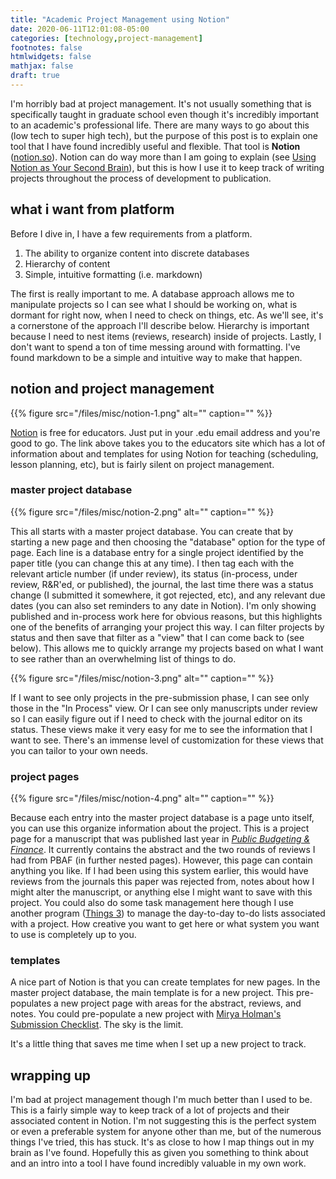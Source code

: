 ```yaml
---
title: "Academic Project Management using Notion"
date: 2020-06-11T12:01:08-05:00
categories: [technology,project-management]
footnotes: false
htmlwidgets: false
mathjax: false
draft: true
---
```


I'm horribly bad at project management. It's not usually something that is specifically taught in graduate school even though it's incredibly important to an academic's professional life. There are many ways to go about this (low tech to super high tech), but the purpose of this post is to explain one tool that I have found incredibly useful and flexible. That tool is **Notion** ([notion.so](https://www.notion.so/educators)). Notion can do way more than I am going to explain (see [Using Notion as Your Second Brain](https://fortelabs.co/blog/using-notion-as-your-second-brain/)), but this is how I use it to keep track of writing projects throughout the process of development to publication.

<!--more-->
## what i want from platform
Before I dive in, I have a few requirements from a platform.

1. The ability to organize content into discrete databases
2. Hierarchy of content
3. Simple, intuitive formatting (i.e. markdown)

The first is really important to me. A database approach allows me to manipulate projects so I can see what I should be working on, what is dormant for right now, when I need to check on things, etc. As we'll see, it's a cornerstone of the approach I'll describe below. Hierarchy is important because I need to nest items (reviews, research) inside of projects. Lastly, I don't want to spend a ton of time messing around with formatting. I've found markdown to be a simple and intuitive way to make that happen.

## notion and project management

{{% figure src="/files/misc/notion-1.png" alt="" caption="" %}}

[Notion](https://www.notion.so/educators) is free for educators. Just put in your .edu email address and you're good to go. The link above takes you to the educators site which has a lot of information about and templates for using Notion for teaching (scheduling, lesson planning, etc), but is fairly silent on project management.

### master project database

{{% figure src="/files/misc/notion-2.png" alt="" caption="" %}}

This all starts with a master project database. You can create that by starting a new page and then choosing the "database" option for the type of page. Each line is a database entry for a single project identified by the paper title (you can change this at any time). I then tag each with the relevant article number (if under review), its status (in-process, under review, R&R'ed, or published), the journal, the last time there was a status change (I submitted it somewhere, it got rejected, etc), and any relevant due dates (you can also set reminders to any date in Notion). I'm only showing published and in-process work here for obvious reasons, but this highlights one of the benefits of arranging your project this way. I can filter projects by status and then save that filter as a "view" that I can come back to (see below). This allows me to quickly arrange my projects based on what I want to see rather than an overwhelming list of things to do.

{{% figure src="/files/misc/notion-3.png" alt="" caption="" %}}

If I want to see only projects in the pre-submission phase, I can see only those in the "In Process" view. Or I can see only manuscripts under review so I can easily figure out if I need to check with the journal editor on its status. These views make it very easy for me to see the information that I want to see. There's an immense level of customization for these views that you can tailor to your own needs.

### project pages

{{% figure src="/files/misc/notion-4.png" alt="" caption="" %}}

Because each entry into the master project database is a page unto itself, you can use this organize information about the project. This is a project page for a manuscript that was published last year in [*Public Budgeting & Finance*](https://onlinelibrary.wiley.com/doi/abs/10.1111/pbaf.12239). It currently contains the abstract and the two rounds of reviews I had from PBAF (in further nested pages). However, this page can contain anything you like. If I had been using this system earlier, this would have reviews from the journals this paper was rejected from, notes about how I might alter the manuscript, or anything else I might want to save with this project. You could also do some task management here though I use another program ([Things 3](https://culturedcode.com/things/)) to manage the day-to-day to-do lists associated with a project. How creative you want to get here or what system you want to use is completely up to you.

### templates

A nice part of Notion is that you can create templates for new pages. In the master project database, the main template is for a new project. This pre-populates a new project page with areas for the abstract, reviews, and notes. You could pre-populate a new project with [Mirya Holman's Submission Checklist](https://docs.google.com/document/d/1JwwmOgRhd2p-Bl_RFEMnp04P0I2nNhOHW7JHdaLcyGs/edit). The sky is the limit.

It's a little thing that saves me time when I set up a new project to track.

## wrapping up

I'm bad at project management though I'm much better than I used to be. This is a fairly simple way to keep track of a lot of projects and their associated content in Notion. I'm not suggesting this is the perfect system or even a preferable system for anyone other than me, but of the numerous things I've tried, this has stuck. It's as close to how I map things out in my brain as I've found. Hopefully this as given you something to think about and an intro into a tool I have found incredibly valuable in my own work.
